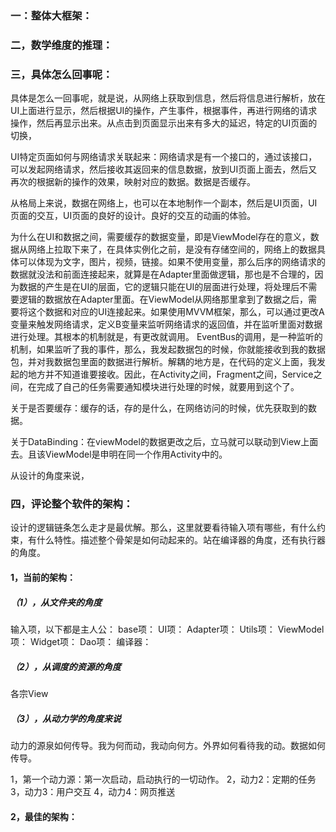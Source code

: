 ### 一：整体大框架：





### 二，数学维度的推理：





### 三，具体怎么回事呢：

具体是怎么一回事呢，就是说，从网络上获取到信息，然后将信息进行解析，放在UI上面进行显示，然后根据UI的操作，产生事件，根据事件，再进行网络的请求操作，然后再显示出来。从点击到页面显示出来有多大的延迟，特定的UI页面的切换，

UI特定页面如何与网络请求关联起来：网络请求是有一个接口的，通过该接口，可以发起网络请求，然后接收其返回来的信息数据，放到UI页面上面去，然后又再次的根据新的操作的效果，映射对应的数据。数据是否缓存。

从格局上来说，数据在网络上，也可以在本地制作一个副本，然后是UI页面，UI页面的交互，UI页面的良好的设计。良好的交互的动画的体验。

为什么在UI和数据之间，需要缓存的数据变量，即是ViewModel存在的意义，数据从网络上拉取下来了，在具体实例化之前，是没有存储空间的，网络上的数据具体可以体现为文字，图片，视频，链接。如果不使用变量，那么后序的网络请求的数据就没法和前面连接起来，就算是在Adapter里面做逻辑，那也是不合理的，因为数据的产生是在UI的层面，它的逻辑只能在UI的层面进行处理，将处理后不需要逻辑的数据放在Adapter里面。在ViewModel从网络那里拿到了数据之后，需要将这个数据和对应的UI连接起来。如果使用MVVM框架，那么，可以通过更改A变量来触发网络请求，定义B变量来监听网络请求的返回值，并在监听里面对数据进行处理。其根本的机制就是，有更改就调用。
EventBus的调用，是一种监听的机制，如果监听了我的事件，那么，我发起数据包的时候，你就能接收到我的数据包，并对我数据包里面的数据进行解析。解耦的地方是，在代码的定义上面，我发起的地方并不知道谁要接收。因此，在Activity之间，Fragment之间，Service之间，在完成了自己的任务需要通知模块进行处理的时候，就要用到这个了。

关于是否要缓存：缓存的话，存的是什么，在网络访问的时候，优先获取到的数据。

关于DataBinding：在viewModel的数据更改之后，立马就可以联动到View上面去。且该ViewModel是申明在同一个作用Activity中的。



从设计的角度来说，

### 四，评论整个软件的架构：

设计的逻辑链条怎么走才是最优解。那么，这里就要看待输入项有哪些，有什么约束，有什么特性。描述整个骨架是如何动起来的。站在编译器的角度，还有执行器的角度。

#### 1，当前的架构：

##### （1），从文件夹的角度

输入项，以下都是主人公：
base项：
UI项：
Adapter项：
Utils项：
ViewModel项：
Widget项：
Dao项：
编译器：

##### （2），从调度的资源的角度

各宗View



##### （3），从动力学的角度来说

动力的源泉如何传导。我为何而动，我动向何方。外界如何看待我的动。数据如何传导。

1，第一个动力源：第一次启动，启动执行的一切动作。
2，动力2：定期的任务
3，动力3：用户交互
4，动力4：网页推送


#### 2，最佳的架构：



